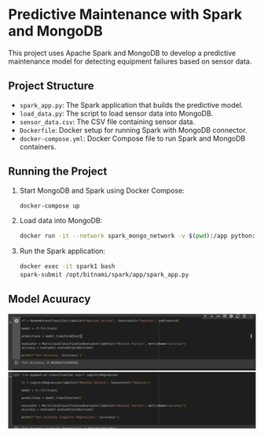 # Predictive Maintenance with Spark and MongoDB

This project uses Apache Spark and MongoDB to develop a predictive maintenance model for detecting equipment failures based on sensor data.

## Project Structure

- `spark_app.py`: The Spark application that builds the predictive model.
- `load_data.py`: The script to load sensor data into MongoDB.
- `sensor_data.csv`: The CSV file containing sensor data.
- `Dockerfile`: Docker setup for running Spark with MongoDB connector.
- `docker-compose.yml`: Docker Compose file to run Spark and MongoDB containers.

## Running the Project

1. Start MongoDB and Spark using Docker Compose:
    ```bash
    docker-compose up
    ```

2. Load data into MongoDB:
    ```bash
    docker run -it --network spark_mongo_network -v $(pwd):/app python:3.8-slim python /app/load_data.py
    ```

3. Run the Spark application:
    ```bash
    docker exec -it spark1 bash
    spark-submit /opt/bitnami/spark/app/spark_app.py
    ```


## Model Acuuracy
![Random Forest](rf.png)
![Logistic Regression](logistic.png)

